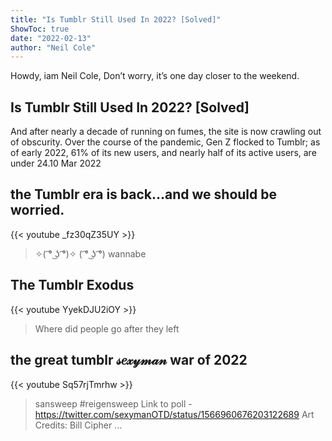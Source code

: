```yaml
---
title: "Is Tumblr Still Used In 2022? [Solved]"
ShowToc: true 
date: "2022-02-13"
author: "Neil Cole" 
---
```


Howdy, iam Neil Cole, Don’t worry, it’s one day closer to the weekend.
## Is Tumblr Still Used In 2022? [Solved]
And after nearly a decade of running on fumes, the site is now crawling out of obscurity. Over the course of the pandemic, Gen Z flocked to Tumblr; as of early 2022, 61% of its new users, and nearly half of its active users, are under 24.10 Mar 2022

## the Tumblr era is back...and we should be worried.
{{< youtube _fz30qZ35UY >}}
>✧( ͡° ͜ʖ ͡°)✧ ( ͡° ͜ʖ ͡°) wannabe 

## The Tumblr Exodus
{{< youtube YyekDJU2iOY >}}
>Where did people go after they left 

## the great tumblr 𝓈𝑒𝓍𝓎𝓂𝒶𝓃 war of 2022
{{< youtube Sq57rjTmrhw >}}
>sansweep #reigensweep Link to poll - https://twitter.com/sexymanOTD/status/1566960676203122689 Art Credits: Bill Cipher ...

